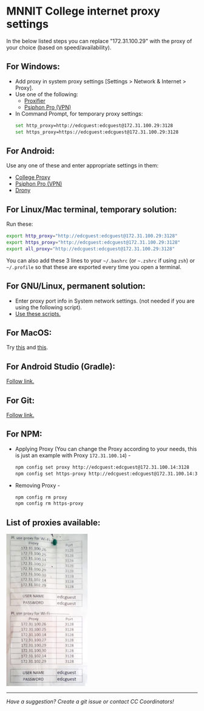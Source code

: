 # MNNIT College internet proxy settings

In the below listed steps you can replace "172.31.100.29" with the proxy of your choice (based on speed/availability).

## For Windows:

- Add proxy in system proxy settings [Settings > Network & Internet > Proxy].
- Use one of the following:
    - [Proxifier](https://www.proxifier.com/)
    - [Psiphon Pro (VPN)](https://psiphon.ca/)
- In Command Prompt, for temporary proxy settings:
    ```bash
    set http_proxy=http://edcguest:edcguest@172.31.100.29:3128
    set https_proxy=https://edcguest:edcguest@172.31.100.29:3128
    ```

## For Android:

Use any one of these and enter appropriate settings in them:

- [College Proxy](https://play.google.com/store/apps/details?id=com.cell47.College_Proxy&hl=en_IN&gl=US)
- [Psiphon Pro (VPN)](https://psiphon.ca/)
- [Drony](https://play.google.com/store/apps/details?id=org.sandrob.drony&hl=en_IN&gl=US)

## For Linux/Mac terminal, temporary solution:

Run these:

```bash
export http_proxy="http://edcguest:edcguest@172.31.100.29:3128"
export https_proxy="http://edcguest:edcguest@172.31.100.29:3128"
export all_proxy="http://edcguest:edcguest@172.31.100.29:3128"
```

You can also add these 3 lines to your `~/.bashrc` (or `~.zshrc` if using `zsh`) or `~/.profile` so that these are exported every time you open a terminal.

## For GNU/Linux, permanent solution:

- Enter proxy port info in System network settings. (not needed if you are using the following script).
- [Use these scripts.](linux-proxy)

## For MacOS:

Try [this](https://support.apple.com/en-in/guide/mac-help/mchlp2591/mac) and [this](https://support.apple.com/en-in/guide/safari/ibrw1053/mac).

## For Android Studio (Gradle):

[Follow link.](https://developer.android.com/studio/intro/studio-config?fbclid=IwAR0AfsH_nW9CUVs4knWtDnvTsdcvXEw4zCquF5AGGQLVxH7xfqomn5EqY0I#proxy)

## For Git:

[Follow link.](https://gist.github.com/evantoli/f8c23a37eb3558ab8765)

## For NPM:
* Applying Proxy (You can change the Proxy according to your needs, this is just an example with Proxy `172.31.100.14`) -
 
    ```bash
    npm config set proxy http://edcguest:edcguest@172.31.100.14:3128
    npm config set https-proxy http://edcguest:edcguest@172.31.100.14:3128
    ```
* Removing Proxy - 

    ```bash
    npm config rm proxy
    npm config rm https-proxy
    ```
    
## List of proxies available:

<a href="Proxies-2022.jpg"><img src="Proxies-2022.jpg"  alt="List of proxies available" height="400"/></a>

<hr>

*Have a suggestion? Create a git issue or contact CC Coordinators!*
